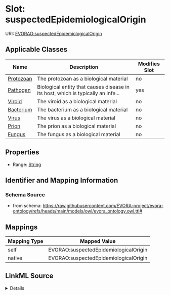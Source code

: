 

# Slot: suspectedEpidemiologicalOrigin



URI: [EVORAO:suspectedEpidemiologicalOrigin](https://raw.githubusercontent.com/EVORA-project/evora-ontology/refs/heads/main/models/owl/evora_ontology.owl.ttl#suspectedEpidemiologicalOrigin)



<!-- no inheritance hierarchy -->





## Applicable Classes

| Name | Description | Modifies Slot |
| --- | --- | --- |
| [Protozoan](Protozoan.md) | The protozoan as a biological material |  no  |
| [Pathogen](Pathogen.md) | Biological entity that causes disease in its host, which is typically an infe... |  yes  |
| [Viroid](Viroid.md) | The viroid as a biological material |  no  |
| [Bacterium](Bacterium.md) | The bacterium as a biological material |  no  |
| [Virus](Virus.md) | The virus as a biological material |  no  |
| [Prion](Prion.md) | The prion as a biological material |  no  |
| [Fungus](Fungus.md) | The fungus as a biological material |  no  |







## Properties

* Range: [String](String.md)





## Identifier and Mapping Information







### Schema Source


* from schema: https://raw.githubusercontent.com/EVORA-project/evora-ontology/refs/heads/main/models/owl/evora_ontology.owl.ttl#




## Mappings

| Mapping Type | Mapped Value |
| ---  | ---  |
| self | EVORAO:suspectedEpidemiologicalOrigin |
| native | EVORAO:suspectedEpidemiologicalOrigin |




## LinkML Source

<details>
```yaml
name: suspectedEpidemiologicalOrigin
from_schema: https://raw.githubusercontent.com/EVORA-project/evora-ontology/refs/heads/main/models/owl/evora_ontology.owl.ttl#
rank: 1000
alias: suspectedEpidemiologicalOrigin
domain_of:
- Pathogen
range: string

```
</details>